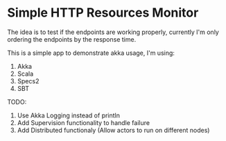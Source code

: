 Simple HTTP Resources Monitor
============================================

The idea is to test if the endpoints are working properly, currently I'm only
ordering the endpoints by the response time.

This is a simple app to demonstrate akka usage, I'm using:

1. Akka
2. Scala
3. Specs2
4. SBT

TODO:

1. Use Akka Logging instead of println
2. Add Supervision functionality to handle failure
3. Add Distributed functionaly (Allow actors to run on different nodes)